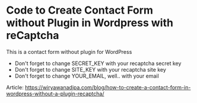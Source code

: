 # Code to Create Contact Form without Plugin in Wordpress with reCaptcha
This is a contact form without plugin for WordPress
- Don't forget to change SECRET_KEY with your recaptcha secret key
- Don't forget to change SITE_KEY with your recaptcha site key
- Don't forget to change YOUR_EMAIL, well.. with your email

Article: https://wiryawanadipa.com/blog/how-to-create-a-contact-form-in-wordpress-without-a-plugin-recaptcha/
